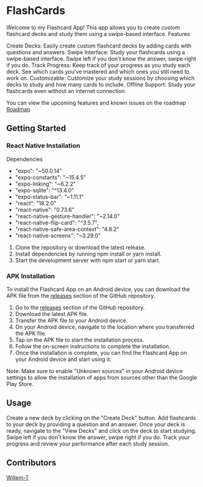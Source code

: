 # FlashCards
Welcome to my Flashcard App! This app allows you to create custom flashcard decks and study them using a swipe-based interface.
Features

Create Decks: Easily create custom flashcard decks by adding cards with questions and answers.
Swipe Interface: Study your flashcards using a swipe-based interface. Swipe left if you don't know the answer, swipe right if you do.
Track Progress: Keep track of your progress as you study each deck. See which cards you've mastered and which ones you still need to work on.
Customizable: Customize your study sessions by choosing which decks to study and how many cards to include.
Offline Support: Study your flashcards even without an internet connection.


You can view the upcoming features and known issues on the roadmap
[Roadmap](https://github.com/Willem-T/FlashCards/wiki/Roadmap)

## Getting Started
### React Native Installation

Dependencies 

- "expo": "~50.0.14"
- "expo-constants": "~15.4.5"
- "expo-linking": "~6.2.2"
- "expo-sqlite": "^13.4.0"
- "expo-status-bar": "~1.11.1"
- "react": "18.2.0"
- "react-native": "0.73.6"
- "react-native-gesture-handler": "~2.14.0"
- "react-native-flip-card": "^3.5.7",
- "react-native-safe-area-context": "4.8.2"
- "react-native-screens": "~3.29.0"

1. Clone the repository or download the latest release.
2. Install dependencies by running npm install or yarn install.
3. Start the development server with npm start or yarn start.


### APK Installation

To install the Flashcard App on an Android device, you can download the APK file from the [releases](https://github.com/Willem-T/FlashCards/releases) section of the GitHub repository.

1. Go to the [releases](https://github.com/Willem-T/FlashCards/releases) section of the GitHub repository.
2. Download the latest APK file.
3. Transfer the APK file to your Android device.
4. On your Android device, navigate to the location where you transferred the APK file.
5. Tap on the APK file to start the installation process.
6. Follow the on-screen instructions to complete the installation.
7. Once the installation is complete, you can find the Flashcard App on your Android device and start using it.

Note: Make sure to enable "Unknown sources" in your Android device settings to allow the installation of apps from sources other than the Google Play Store.

## Usage

Create a new deck by clicking on the "Create Deck" button.
Add flashcards to your deck by providing a question and an answer.
Once your deck is ready, navigate to the "View Decks" and click on the deck to start studying.
Swipe left if you don't know the answer, swipe right if you do.
Track your progress and review your performance after each study session.

## Contributors
[Willem-T](https://github.com/Willem-T)
